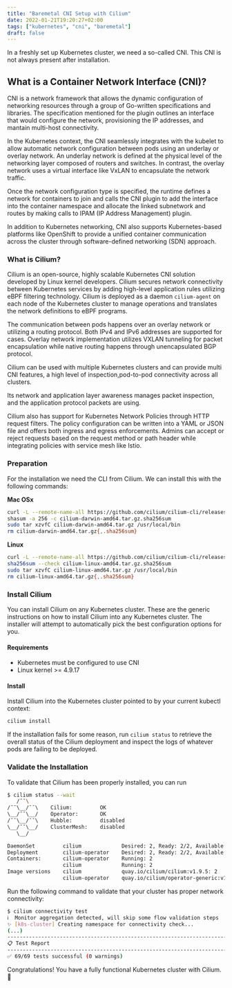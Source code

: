 ```yaml
---
title: "Baremetal CNI Setup with Cilium"
date: 2022-01-21T19:20:27+02:00
tags: ["kubernetes", "cni", "baremetal"]
draft: false
---
```


In a freshly set up Kubernetes cluster, we need a so-called CNI. This CNI is not always present after installation.

## What is a Container Network Interface (CNI)?
CNI is a network framework that allows the dynamic configuration of networking resources through a group of Go-written specifications and libraries. The specification mentioned for the plugin outlines an interface that would configure the network, provisioning the IP addresses, and mantain multi-host connectivity.

In the Kubernetes context, the CNI seamlessly integrates with the kubelet to allow automatic network configuration between pods using an underlay or overlay network. An underlay network is defined at the physical level of the networking layer composed of routers and switches. In contrast, the overlay network uses a virtual interface like VxLAN to encapsulate the network traffic.

Once the network configuration type is specified, the runtime defines a network for containers to join and calls the CNI plugin to add the interface into the container namespace and allocate the linked subnetwork and routes by making calls to IPAM (IP Address Management) plugin.

In addition to Kubernetes networking, CNI also supports Kubernetes-based platforms like OpenShift to provide a unified container communication across the cluster through software-defined networking (SDN) approach.

### What is Cilium?
Cilium is an open-source, highly scalable Kubernetes CNI solution developed by Linux kernel developers. Cilium secures network connectivity between Kubernetes services by adding high-level application rules utilizing eBPF filtering technology. Cilium is deployed as a daemon `cilium-agent` on each node of the Kubernetes cluster to manage operations and translates the network definitions to eBPF programs.

The communication between pods happens over an overlay network or utilizing a routing protocol. Both IPv4 and IPv6 addresses are supported for cases. Overlay network implementation utilizes VXLAN tunneling for packet encapsulation while native routing happens through unencapsulated BGP protocol.

Cilium can be used with multiple Kubernetes clusters and can provide multi CNI features, a high level of inspection,pod-to-pod connectivity across all clusters.

Its network and application layer awareness manages packet inspection, and the application protocol packets are using.

Cilium also has support for Kubernetes Network Policies through HTTP request filters. The policy configuration can be written into a YAML or JSON file and offers both ingress and egress enforcements. Admins can accept or reject requests based on the request method or path header while integrating policies with service mesh like Istio.

### Preparation
For the installation we need the CLI from Cilium.
We can install this with the following commands:

**Mac OSx**
```bash
curl -L --remote-name-all https://github.com/cilium/cilium-cli/releases/latest/download/cilium-darwin-amd64.tar.gz{,.sha256sum}
shasum -a 256 -c cilium-darwin-amd64.tar.gz.sha256sum
sudo tar xzvfC cilium-darwin-amd64.tar.gz /usr/local/bin
rm cilium-darwin-amd64.tar.gz{,.sha256sum}
```

**Linux**
```bash
curl -L --remote-name-all https://github.com/cilium/cilium-cli/releases/latest/download/cilium-linux-amd64.tar.gz{,.sha256sum}
sha256sum --check cilium-linux-amd64.tar.gz.sha256sum
sudo tar xzvfC cilium-linux-amd64.tar.gz /usr/local/bin
rm cilium-linux-amd64.tar.gz{,.sha256sum}
```

### Install Cilium
You can install Cilium on any Kubernetes cluster. These are the generic instructions on how to install Cilium into any Kubernetes cluster. The installer will attempt to automatically pick the best configuration options for you.

#### Requirements
- Kubernetes must be configured to use CNI
- Linux kernel >= 4.9.17

#### Install
Install Cilium into the Kubernetes cluster pointed to by your current kubectl context:
```bash
cilium install
```

If the installation fails for some reason, run `cilium status` to retrieve the overall status of the Cilium deployment and inspect the logs of whatever pods are failing to be deployed.

### Validate the Installation
To validate that Cilium has been properly installed, you can run
```bash
$ cilium status --wait
   /¯¯\
/¯¯\__/¯¯\    Cilium:         OK
\__/¯¯\__/    Operator:       OK
/¯¯\__/¯¯\    Hubble:         disabled
\__/¯¯\__/    ClusterMesh:    disabled
   \__/

DaemonSet         cilium             Desired: 2, Ready: 2/2, Available: 2/2
Deployment        cilium-operator    Desired: 2, Ready: 2/2, Available: 2/2
Containers:       cilium-operator    Running: 2
                  cilium             Running: 2
Image versions    cilium             quay.io/cilium/cilium:v1.9.5: 2
                  cilium-operator    quay.io/cilium/operator-generic:v1.9.5: 2
```

Run the following command to validate that your cluster has proper network connectivity:
```bash
$ cilium connectivity test
ℹ️  Monitor aggregation detected, will skip some flow validation steps
✨ [k8s-cluster] Creating namespace for connectivity check...
(...)
---------------------------------------------------------------------------------------------------------------------
📋 Test Report
---------------------------------------------------------------------------------------------------------------------
✅ 69/69 tests successful (0 warnings)
```
Congratulations! You have a fully functional Kubernetes cluster with Cilium. 🎉